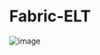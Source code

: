# Fabric-ELT

![image](https://github.com/user-attachments/assets/02e63875-e243-4b16-a0fb-941b03ab66e1)

